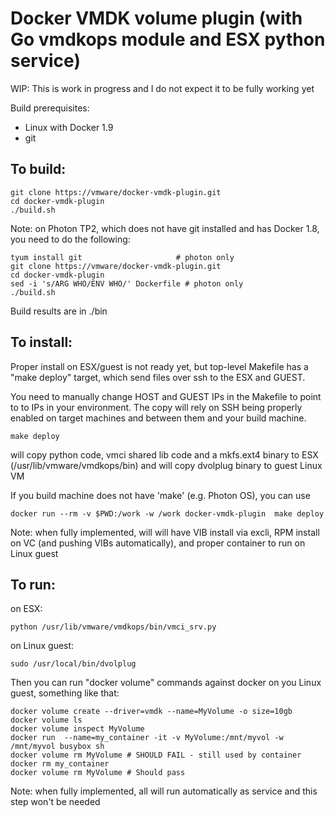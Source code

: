 # Docker VMDK volume plugin  (with Go vmdkops module and ESX python service)

WIP: This is work in progress and I do not expect it to be fully working yet

Build prerequisites: 
 - Linux with Docker 1.9
 - git
 
## To build: 

```Shell
git clone https://vmware/docker-vmdk-plugin.git
cd docker-vmdk-plugin
./build.sh
```
  
Note: on Photon TP2, which does not have git installed and has Docker 1.8, 
you need to  do  the following: 

```Shell
tyum install git                     # photon only
git clone https://vmware/docker-vmdk-plugin.git
cd docker-vmdk-plugin
sed -i 's/ARG WHO/ENV WHO/' Dockerfile # photon only
./build.sh  
```

Build results are in ./bin 

## To install:
 
Proper install on ESX/guest is not ready yet, but top-level Makefile 
has a "make deploy" target, which send files over ssh  to the ESX and GUEST.

You need to manually change HOST and GUEST IPs in the Makefile to point to 
to IPs in your environment. The copy will rely on SSH being properly enabled 
on target machines and between them and your build machine. 

```
make deploy
```
will copy python code, vmci shared lib code and a mkfs.ext4 binary
to ESX (/usr/lib/vmware/vmdkops/bin) and will copy dvolplug binary to guest 
Linux VM 

If you build machine does not have 'make' (e.g. Photon OS), you can use 
```
docker run --rm -v $PWD:/work -w /work docker-vmdk-plugin  make deploy
```

Note: when fully  implemented, will will have VIB install via excli, RPM
install on VC (and pushing VIBs automatically), and proper container to run 
on Linux guest
 
## To run:
 
on ESX:
```
python /usr/lib/vmware/vmdkops/bin/vmci_srv.py
```

on Linux guest:
```
sudo /usr/local/bin/dvolplug
```

Then you can run "docker volume" commands against docker on you Linux guest, 
something like that:
```Shell
docker volume create --driver=vmdk --name=MyVolume -o size=10gb
docker volume ls
docker volume inspect MyVolume
docker run  --name=my_container -it -v MyVolume:/mnt/myvol -w /mnt/myvol busybox sh
docker volume rm MyVolume # SHOULD FAIL - still used by container
docker rm my_container
docker volume rm MyVolume # Should pass 
```

Note: when fully implemented, all will run automatically as service and this 
step won't be needed
